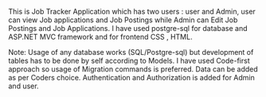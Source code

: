 This is Job Tracker Application which has two users : user and Admin, user can view Job applications and Job Postings while Admin can Edit Job Postings and Job Applications. 
I have used postgre-sql for database and ASP.NET MVC framework and for frontend CSS , HTML. 

Note: Usage of any database works (SQL/Postgre-sql) but development of tables has to be done by self according to Models. I have used Code-first approach so usage of Migration commands is preferred.
Data can be added as per Coders choice. Authentication and Authorization is added for Admin and user. 
